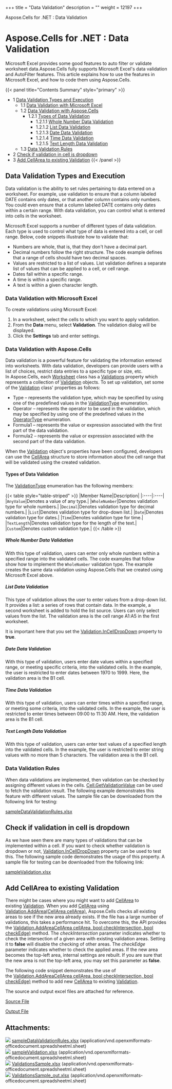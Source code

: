 +++
title = "Data Validation" 
description = "" 
weight = 12197 
+++

Aspose.Cells for .NET : Data Validation  

# Aspose.Cells for .NET : Data Validation


Microsoft Excel provides some good features to auto filter or validate worksheet data.Aspose.Cells fully supports Microsoft Excel's data validation and AutoFilter features. This article explains how to use the features in Microsoft Excel, and how to code them using Aspose.Cells.

{{< panel title="Contents Summary" style="primary" >}}
*   1 [Data Validation Types and Execution](#DataValidation-DataValidationTypesandExecution)
    *   1.1 [Data Validation with Microsoft Excel](#DataValidation-DataValidationwithMicrosoftExcel)
    *   1.2 [Data Validation with Aspose.Cells](#DataValidation-DataValidationwithAspose.Cells)
        *   1.2.1 [Types of Data Validation](#DataValidation-TypesofDataValidation)
            *   1.2.1.1 [Whole Number Data Validation](#DataValidation-WholeNumberDataValidation)
            *   1.2.1.2 [List Data Validation](#DataValidation-ListDataValidation)
            *   1.2.1.3 [Date Data Validation](#DataValidation-DateDataValidation)
            *   1.2.1.4 [Time Data Validation](#DataValidation-TimeDataValidation)
            *   1.2.1.5 [Text Length Data Validation](#DataValidation-TextLengthDataValidation)
    *   1.3 [Data Validation Rules](#DataValidation-DataValidationRules)
*   2 [Check if validation in cell is dropdown](#DataValidation-Checkifvalidationincellisdropdown)
*   3 [Add CellArea to existing Validation](#DataValidation-AddCellAreatoexistingValidation)
{{< /panel >}}
 

## Data Validation Types and Execution

Data validation is the ability to set rules pertaining to data entered on a worksheet. For example, use validation to ensure that a column labeled DATE contains only dates, or that another column contains only numbers. You could even ensure that a column labeled DATE contains only dates within a certain range. With data validation, you can control what is entered into cells in the worksheet.

Microsoft Excel supports a number of different types of data validation. Each type is used to control what type of data is entered into a cell, or cell range. Below, code snippets illustrate how to validate that:

*   Numbers are whole, that is, that they don't have a decimal part.
*   Decimal numbers follow the right structure. The code example defines that a range of cells should have two decimal spaces.
*   Values are restricted to a list of values. List validation defines a separate list of values that can be applied to a cell, or cell range.
*   Dates fall within a specific range.
*   A time is within a specific range.
*   A text is within a given character length.

### Data Validation with Microsoft Excel

To create validations using Microsoft Excel:

1.  In a worksheet, select the cells to which you want to apply validation.
2.  From the **Data** menu, select **Validation**. The validation dialog will be displayed.
3.  Click the **Settings** tab and enter settings.

### Data Validation with Aspose.Cells

Data validation is a powerful feature for validating the information entered into worksheets. With data validation, developers can provide users with a list of choices, restrict data entries to a specific type or size, etc.  
In Aspose.Cells, each [Worksheet](https://apireference.aspose.com/net/cells/aspose.cells/worksheet) class has a [Validations](https://apireference.aspose.com/net/cells/aspose.cells/worksheet/properties/validations) property which represents a collection of [Validation](https://apireference.aspose.com/net/cells/aspose.cells/validation) objects. To set up validation, set some of the [Validation](https://apireference.aspose.com/net/cells/aspose.cells/validation) class' properties as follows:

*   Type – represents the validation type, which may be specified by using one of the predefined values in the [ValidationType](https://apireference.aspose.com/net/cells/aspose.cells/validationtype) enumeration.
*   Operator – represents the operator to be used in the validation, which may be specified by using one of the predefined values in the [OperatorType](https://apireference.aspose.com/net/cells/aspose.cells/operatortype) enumeration.
*   Formula1 – represents the value or expression associated with the first part of the data validation.
*   Formula2 – represents the value or expression associated with the second part of the data validation.

When the [Validation](https://apireference.aspose.com/net/cells/aspose.cells/validation) object's properties have been configured, developers can use the [CellArea](https://apireference.aspose.com/net/cells/aspose.cells/cellarea) structure to store information about the cell range that will be validated using the created validation.

#### Types of Data Validation

The [ValidationType](https://apireference.aspose.com/net/cells/aspose.cells/validationtype) enumeration has the following members:

{{< table style="table-striped" >}}
|Member Name|Description|
|:----|:----|
|`AnyValue`|Denotes a value of any type.|
|`WholeNumber`|Denotes validation type for whole numbers.|
|`Decimal`|Denotes validation type for decimal numbers.|
|`List`|Denotes validation type for drop-down list.|
|`Date`|Denotes validation type for dates.|
|`Time`|Denotes validation type for time.|
|`TextLength`|Denotes validation type for the length of the text.|
|`Custom`|Denotes custom validation type.|
{{< /table >}}

##### Whole Number Data Validation

With this type of validation, users can enter only whole numbers within a specified range into the validated cells. The code examples that follow show how to implement the `WholeNumber` validation type. The example creates the same data validation using Aspose.Cells that we created using Microsoft Excel above.

##### List Data Validation

This type of validation allows the user to enter values from a drop-down list. It provides a list: a series of rows that contain data. In the example, a second worksheet is added to hold the list source. Users can only select values from the list. The validation area is the cell range A1:A5 in the first worksheet.

It is important here that you set the [Validation.InCellDropDown](https://apireference.aspose.com/net/cells/aspose.cells/validation/properties/incelldropdown) property to **true**.

##### Date Data Validation

With this type of validation, users enter date values within a specified range, or meeting specific criteria, into the validated cells. In the example, the user is restricted to enter dates between 1970 to 1999. Here, the validation area is the B1 cell.

##### Time Data Validation

With this type of validation, users can enter times within a specified range, or meeting some criteria, into the validated cells. In the example, the user is restricted to enter times between 09:00 to 11:30 AM. Here, the validation area is the B1 cell.

##### Text Length Data Validation

With this type of validation, users can enter text values of a specified length into the validated cells. In the example, the user is restricted to enter string values with no more than 5 characters. The validation area is the B1 cell.

### Data Validation Rules

When data validations are implemented, then validation can be checked by assigning different values in the cells. [Cell.GetValidationValue](https://apireference.aspose.com/net/cells/aspose.cells/cell/methods/getvalidationvalue) can be used to fetch the validation result. The following example demonstrates this feature with different values. The sample file can be downloaded from the following link for testing:

[sampleDataValidationRules.xlsx](https://docs2.aspose.com/cells/net/attachments/5025054/77496339.xlsx)

## Check if validation in cell is dropdown

As we have seen there are many types of validations that can be implemented within a cell. If you want to check whether validation is dropdown or not, [Validation.InCellDropDown](https://apireference.aspose.com/net/cells/aspose.cells/validation/properties/incelldropdown) property can be used to test this. The following sample code demonstrates the usage of this property. A sample file for testing can be downloaded from the following link:

[sampleValidation.xlsx](https://docs2.aspose.com/cells/net/attachments/5025054/79527947.xlsx)

## Add CellArea to existing Validation

There might be cases where you might want to add [CellArea](https://apireference.aspose.com/net/cells/aspose.cells/cellarea) to existing [Validation](https://apireference.aspose.com/net/cells/aspose.cells/validation). When you add [CellArea](https://apireference.aspose.com/net/cells/aspose.cells/cellarea) using [Validation.AddArea(CellArea cellArea)](https://apireference.aspose.com/net/cells/aspose.cells/validation/methods/addarea), Aspose.Cells checks all existing areas to see if the new area already exists. If the file has a large number of validations, this takes a performance hit. To overcome this, the API provides the [Validation.AddAreaCellArea cellArea, bool checkIntersection, bool checkEdge)](https://apireference.aspose.com/net/cells/aspose.cells.validation/addarea/methods/1) method. The *checkIntersection* parameter indicates whether to check the intersection of a given area with existing validation areas. Setting it to **false** will disable the checking of other areas. The *checkEdge* parameter indicates whether to check the applied areas. If the new area becomes the top-left area, internal settings are rebuilt. If you are sure that the new area is not the top-left area, you may set this parameter as **false**.

The following code snippet demonstrates the use of the [Validation.AddAreaCellArea cellArea, bool checkIntersection, bool checkEdge)](https://apireference.aspose.com/net/cells/aspose.cells.validation/addarea/methods/1) method to add new [CellArea](https://apireference.aspose.com/net/cells/aspose.cells/cellarea) to existing [Validation](https://apireference.aspose.com/net/cells/aspose.cells/validation).

The source and output excel files are attached for reference.

[Source File](https://docs2.aspose.com/cells/net/attachments/96764769/96928093.xlsx)

[Output File](https://docs2.aspose.com/cells/net/attachments/5025054/96928220.xlsx)

## Attachments:

![](https://docs2.aspose.com/cells/net/images/icons/bullet_blue.gif) [sampleDataValidationRules.xlsx](https://docs2.aspose.com/cells/net/attachments/5025054/77496339.xlsx) (application/vnd.openxmlformats-officedocument.spreadsheetml.sheet)  
![](https://docs2.aspose.com/cells/net/images/icons/bullet_blue.gif) [sampleValidation.xlsx](https://docs2.aspose.com/cells/net/attachments/5025054/79527947.xlsx) (application/vnd.openxmlformats-officedocument.spreadsheetml.sheet)  
![](https://docs2.aspose.com/cells/net/images/icons/bullet_blue.gif) [ValidationsSample.xlsx](https://docs2.aspose.com/cells/net/attachments/5025054/96928219.xlsx) (application/vnd.openxmlformats-officedocument.spreadsheetml.sheet)  
![](https://docs2.aspose.com/cells/net/images/icons/bullet_blue.gif) [ValidationsSample\_out.xlsx](https://docs2.aspose.com/cells/net/attachments/5025054/96928220.xlsx) (application/vnd.openxmlformats-officedocument.spreadsheetml.sheet)  

